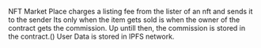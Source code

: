 NFT Market Place charges a listing fee from the lister of an nft and sends it to the sender
Its only when the item gets sold is when the owner of the contract gets the commission. Up untill then, the commission is stored in the contract.()
User Data is stored in IPFS network.
